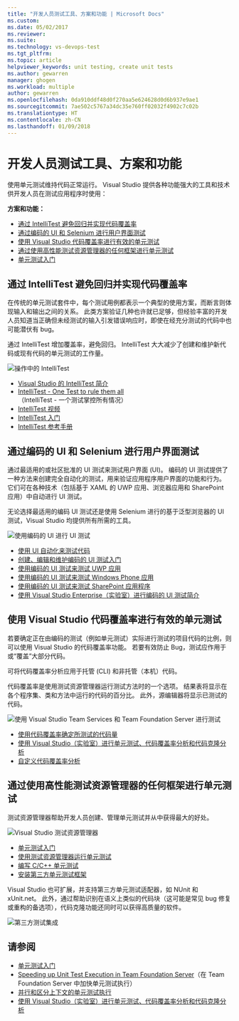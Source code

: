 ```yaml
---
title: "开发人员测试工具、方案和功能 | Microsoft Docs"
ms.custom: 
ms.date: 05/02/2017
ms.reviewer: 
ms.suite: 
ms.technology: vs-devops-test
ms.tgt_pltfrm: 
ms.topic: article
helpviewer_keywords: unit testing, create unit tests
ms.author: gewarren
manager: ghogen
ms.workload: multiple
author: gewarren
ms.openlocfilehash: 0da910ddf48d0f270aa5e624628d0d6b937e9ae1
ms.sourcegitcommit: 7ae502c5767a34dc35e760ff02032f4902c7c02b
ms.translationtype: HT
ms.contentlocale: zh-CN
ms.lasthandoff: 01/09/2018
---
```

# <a name="developer-testing-tools-scenarios-and-capabilities"></a>开发人员测试工具、方案和功能

使用单元测试维持代码正常运行。 Visual Studio 提供各种功能强大的工具和技术供开发人员在测试应用程序时使用：

**方案和功能：**

* [通过 IntelliTest 避免回归并实现代码覆盖率](#intellitest)
* [通过编码的 UI 和 Selenium 进行用户界面测试](#ui-testing)
* [使用 Visual Studio 代码覆盖率进行有效的单元测试](#unit-testing)
* [通过使用高性能测试资源管理器的任何框架进行单元测试](#test-explorer)
* [单元测试入门](getting-started-with-unit-testing.md)

<a name="intellitest"></a>
## <a name="avoid-regressions-and-achieve-code-coverage-with-intellitest"></a>通过 IntelliTest 避免回归并实现代码覆盖率

在传统的单元测试套件中，每个测试用例都表示一个典型的使用方案，而断言则体现输入和输出之间的关系。  此类方案验证几种也许就已足够，但经验丰富的开发人员知道当正确但未经测试的输入引发错误响应时，即使在经充分测试的代码中也可能潜伏有 bug。

通过 IntelliTest 增加覆盖率，避免回归。
IntelliTest 大大减少了创建和维护新代码或现有代码的单元测试的工作量。 

![操作中的 IntelliTest](media/devtest-intellitest.png)

* [Visual Studio 的 IntelliTest 简介](http://download.microsoft.com/download/6/2/B/62B60ECE-B9DC-4E8A-A97C-EA261BFB935E/Docs/Introduction%20to%20IntelliTest%20with%20Visual%20Studio%20Enterprise%202015.docx)
* [IntelliTest - One Test to rule them all ](http://blogs.msdn.com/b/visualstudioalm/archive/2015/07/05/intellitest-one-test-to-rule-them-all.aspx)（IntelliTest - 一个测试掌控所有情况）
* [IntelliTest 视频](https://channel9.msdn.com/Series/Test-Tools-in-Visual-Studio)
* [IntelliTest 入门](generate-unit-tests-for-your-code-with-intellitest.md)
* [IntelliTest 参考手册](intellitest-manual/index.md)

<a name="ui-testing"></a>
## <a name="user-interface-testing-with-coded-ui-and-selenium"></a>通过编码的 UI 和 Selenium 进行用户界面测试

通过最适用的或社区批准的 UI 测试来测试用户界面 (UI)。
编码的 UI 测试提供了一种方法来创建完全自动化的测试，用来验证应用程序用户界面的功能和行为。
它们可在各种技术（包括基于 XAML 的 UWP 应用、浏览器应用和 SharePoint 应用）中自动进行 UI 测试。

无论选择最适用的编码 UI 测试还是使用 Selenium 进行的基于泛型浏览器的 UI 测试，Visual Studio 均提供所有所需的工具。 

![使用编码的 UI 进行 UI 测试](media/devtest-codeduitest.png)

* [使用 UI 自动化来测试代码](use-ui-automation-to-test-your-code.md)
* [创建、编辑和维护编码的 UI 测试入门](walkthrough-creating-editing-and-maintaining-a-coded-ui-test.md)
* [使用编码的 UI 测试来测试 UWP 应用](test-windows-store-8-1-apps-with-coded-ui-tests.md)
* [使用编码的 UI 测试来测试 Windows Phone 应用](test-windows-phone-8-1-apps-with-coded-ui-tests.md)
* [使用编码的 UI 测试来测试 SharePoint 应用程序](testing-sharepoint-2010-applications-with-coded-ui-tests.md)
* [使用 Visual Studio Enterprise（实验室）进行编码的 UI 测试简介](http://download.microsoft.com/download/6/2/B/62B60ECE-B9DC-4E8A-A97C-EA261BFB935E/Docs/Introduction%20to%20Coded%20UI%20Tests%20with%20Visual%20Studio%20Enterprise%202015.docx)

<a name="unit-testing"></a>
## <a name="effective-unit-testing-with-visual-studio-code-coverage"></a>使用 Visual Studio 代码覆盖率进行有效的单元测试

若要确定正在由编码的测试（例如单元测试）实际进行测试的项目代码的比例，则可以使用 Visual Studio 的代码覆盖率功能。 若要有效防止 Bug，测试应作用于或“覆盖”大部分代码。

可将代码覆盖率分析应用于托管 (CLI) 和非托管（本机）代码。

代码覆盖率是使用测试资源管理器运行测试方法时的一个选项。 结果表将显示在各个程序集、类和方法中运行的代码的百分比。 此外，源编辑器将显示已测试的代码。

![使用 Visual Studio Team Services 和 Team Foundation Server 进行测试](media/devtest-codecoverage.png)

* [使用代码覆盖率确定所测试的代码量](using-code-coverage-to-determine-how-much-code-is-being-tested.md)
* [使用 Visual Studio（实验室）进行单元测试、代码覆盖率分析和代码克隆分析](http://download.microsoft.com/download/6/2/B/62B60ECE-B9DC-4E8A-A97C-EA261BFB935E/Docs/Unit%20Testing,%20Code%20Coverage%20and%20Code%20Clone%20Analysis%20with%20Visual%20Studio%202015.docx)
* [自定义代码覆盖率分析](customizing-code-coverage-analysis.md)

<a name="test-explorer"></a>
## <a name="unit-testing-with-any-framework-using-the-high-performance-test-explorer"></a>通过使用高性能测试资源管理器的任何框架进行单元测试

测试资源管理器帮助开发人员创建、管理单元测试并从中获得最大的好处。

![Visual Studio 测试资源管理器](media/devtest-testexplorer.png)

* [单元测试入门](unit-test-your-code.md)
* [使用测试资源管理器运行单元测试](run-unit-tests-with-test-explorer.md)
* [编写 C/C++ 单元测试](writing-unit-tests-for-c-cpp.md)
* [安装第三方单元测试框架](install-third-party-unit-test-frameworks.md)

Visual Studio 也可扩展，并支持第三方单元测试适配器，如 NUnit 和 xUnit.net。 此外，通过帮助识别在语义上类似的代码块（这可能是常见 bug 修复或重构的备选项），代码克隆功能还同时可以获得高质量的软件。

![第三方测试集成](media/devtest-thirdparty.png)

## <a name="see-also"></a>请参阅

* [单元测试入门](getting-started-with-unit-testing.md)
* [Speeding up Unit Test Execution in Team Foundation Server](http://blogs.msdn.com/b/visualstudioalm/archive/2015/07/30/speeding-up-test-execution-in-tfs.aspx)（在 Team Foundation Server 中加快单元测试执行）
* [并行和区分上下文的单元测试执行](https://blogs.msdn.microsoft.com/visualstudioalm/2016/02/08/parallel-and-context-sensitive-test-execution-with-visual-studio-2015-update-1/)
* [使用 Visual Studio（实验室）进行单元测试、代码覆盖率分析和代码克隆分析](http://download.microsoft.com/download/6/2/B/62B60ECE-B9DC-4E8A-A97C-EA261BFB935E/Docs/Unit%20Testing,%20Code%20Coverage%20and%20Code%20Clone%20Analysis%20with%20Visual%20Studio%202015.docx)
